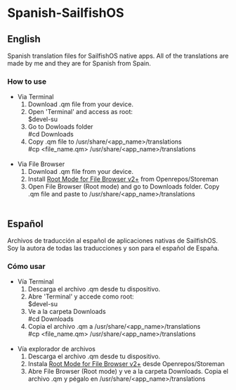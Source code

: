 # Spanish-SailfishOS
## English
Spanish translation files for SailfishOS native apps. All of the translations are made by me and they are for Spanish from Spain.
### How to use
* Via Terminal
  1. Download .qm file from your device.
  2. Open 'Terminal' and access as root:<br>
    $devel-su
  3. Go to Dowloads folder <br>
    #cd Downloads
  4. Copy .qm file to /usr/share/<app_name>/translations <br>
    #cp <file_name.qm> /usr/share/<app_name>/translations <br><br>
* Via File Browser
  1. Download .qm file from your device.
  2. Install [Root Mode for File Browser v2+](https://openrepos.net/content/ichthyosaurus/root-mode-file-browser-v2) from Openrepos/Storeman
  3. Open File Browser (Root mode) and go to Downloads folder. Copy .qm file and paste to /usr/share/<app_name>/translations <br><br>
## Español
Archivos de traducción al español de aplicaciones nativas de SailfishOS. Soy la autora de todas las traducciones y son para el español de España.
### Cómo usar
* Vía Terminal
  1. Descarga el archivo .qm desde tu dispositivo.
  2. Abre 'Terminal' y accede como root:<br>
    $devel-su
  3. Ve a la carpeta Downloads <br>
    #cd Downloads
  4. Copia el archivo .qm a /usr/share/<app_name>/translations <br>
    #cp <file_name.qm> /usr/share/<app_name>/translations <br><br>
* Vía explorador de archivos
  1. Descarga el archivo .qm desde tu dispositivo.
  2. Instala [Root Mode for File Browser v2+](https://openrepos.net/content/ichthyosaurus/root-mode-file-browser-v2) desde Openrepos/Storeman
  3. Abre File Browser (Root mode) y ve a la carpeta Downloads. Copia el archivo .qm y pégalo en /usr/share/<app_name>/translations
